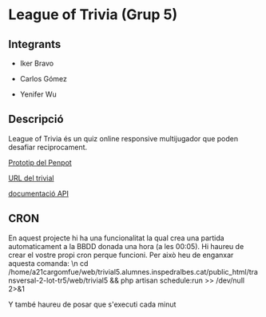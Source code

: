 # League of Trivia (Grup 5)

## Integrants

- Iker Bravo

- Carlos Gómez

- Yenifer Wu

## Descripció

League of Trivia és un quiz online responsive multijugador que poden desafiar reciprocament.
 
[Prototip del Penpot](https://design.penpot.app/#/view/60409f81-bb57-80cc-8001-aac8ab9dfe2f?page-id=60409f81-bb57-80cc-8001-aac8ab9dfe30&section=interactions&index=0&share-id=39eb6d3d-9932-80bd-8001-abd9cfdb9f5e)


[URL del trivial](http://trivial5.alumnes.inspedralbes.cat/)

[documentació API](https://app.swaggerhub.com/apis/cargomfue/Trivial5/0.1#/) 


## CRON
En aquest projecte hi ha una funcionalitat la qual crea una partida automaticament a la BBDD donada una hora (a les 00:05). Hi haureu de crear el vostre propi cron perque funcioni.
Per això heu de enganxar aquesta comanda: \n
    cd /home/a21cargomfue/web/trivial5.alumnes.inspedralbes.cat/public_html/transversal-2-lot-tr5/web/trivial5 && php artisan schedule:run >> /dev/null 2>&1

Y també haureu de posar que s'executi cada minut
